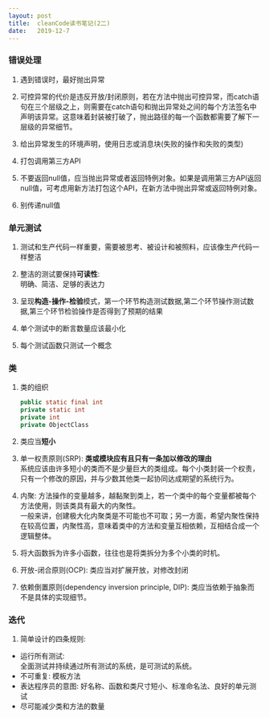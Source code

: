 ```yaml
---
layout: post
title:  cleanCode读书笔记(2二)
date:   2019-12-7
---
```

### 错误处理
1. 遇到错误时，最好抛出异常  

2. 可控异常的代价是违反开放/封闭原则，若在方法中抛出可控异常，而catch语句在三个层级之上，则需要在catch语句和抛出异常处之间的每个方法签名中声明该异常。这意味着封装被打破了，抛出路径的每一个函数都需要了解下一层级的异常细节。  

3. 给出异常发生的环境声明，使用日志或消息块(失败的操作和失败的类型)

4. 打包调用第三方API

5. 不要返回null值，应当抛出异常或者返回特例对象。如果是调用第三方API返回null值，可考虑用新方法打包这个API，在新方法中抛出异常或返回特例对象。

6. 别传递null值  


### 单元测试
1. 测试和生产代码一样重要，需要被思考、被设计和被照料，应该像生产代码一样整洁  

2. 整洁的测试要保持**可读性**:  
   明确、简洁、足够的表达力  

3. 呈现**构造-操作-检验**模式，第一个环节构造测试数据,第二个环节操作测试数据,第三个环节检验操作是否得到了预期的结果  

4. 单个测试中的断言数量应该最小化  

5. 每个测试函数只测试一个概念  


### 类
1. 类的组织  
   ```java
   public static final int
   private static int
   private int
   private ObjectClass
   ```

2. 类应当**短小**  

3. 单一权责原则(SRP): **类或模块应有且只有一条加以修改的理由**  
    系统应该由许多短小的类而不是少量巨大的类组成。每个小类封装一个权责，只有一个修改的原因，并与少数其他类一起协同达成期望的系统行为。  

4. 内聚: 方法操作的变量越多，越黏聚到类上，若一个类中的每个变量都被每个方法使用，则该类具有最大的内聚性。  
    一般来讲，创建极大化内聚类是不可能也不可取；另一方面，希望内聚性保持在较高位置，内聚性高，意味着类中的方法和变量互相依赖，互相结合成一个逻辑整体。  

5. 将大函数拆为许多小函数，往往也是将类拆分为多个小类的时机。  

6. 开放-闭合原则(OCP): 类应当对扩展开放，对修改封闭  

7. 依赖倒置原则(dependency inversion principle, DIP): 类应当依赖于抽象而不是具体的实现细节。


### 迭代
1. 简单设计的四条规则:
  - 运行所有测试:  
    全面测试并持续通过所有测试的系统，是可测试的系统。
  - 不可重复: 模板方法
  - 表达程序员的意图: 好名称、函数和类尺寸短小、标准命名法、良好的单元测试
  - 尽可能减少类和方法的数量






  











	













































